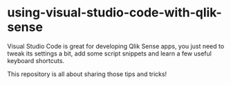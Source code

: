 # using-visual-studio-code-with-qlik-sense
Visual Studio Code is great for developing Qlik Sense apps, you just need to tweak its settings a bit, add some script snippets and learn a few useful keyboard shortcuts. 

This repository is all about sharing those tips and tricks!
